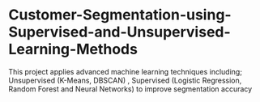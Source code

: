 # Customer-Segmentation-using-Supervised-and-Unsupervised-Learning-Methods
This project applies advanced machine learning techniques including; Unsupervised (K-Means, DBSCAN) , Supervised (Logistic Regression, Random Forest and Neural Networks) to improve segmentation accuracy
